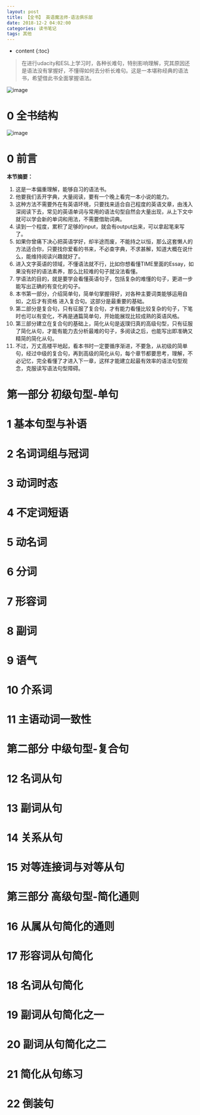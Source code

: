 ```yaml
---
layout: post
title: 【全书】 英语魔法师-语法俱乐部
date: 2018-12-2 04:02:00
categories: 读书笔记
tags: 其他
---
```

* content
{:toc}

> 在进行udacity和ESL上学习时，各种长难句，特别影响理解，究其原因还是语法没有掌握好，不懂得如何去分析长难句。这是一本堪称经典的语法书，希望借此书全面掌握语法。

![image](https://user-images.githubusercontent.com/18595935/51577875-c361be00-1efe-11e9-9b5b-5830df506c07.png)

# 0 全书结构

![image](https://user-images.githubusercontent.com/18595935/51578379-bcd44600-1f00-11e9-9307-cfe40d894270.png)

# 0 前言

**本节摘要：**

1. 这是一本偏重理解，能够自习的语法书。
2. 他要我们丢开字典，大量阅读，要有一个晚上看完一本小说的能力。
3. 这种方法不需要外在有英语环境，只要找来适合自己程度的英语文章，由浅入深阅读下去，常见的英语单词与常用的语法句型自然会大量出现，从上下文中就可以学会新的单词和用法，不需要借助词典。
4. 读到一个程度，累积了足够的input，就会有output出来，可以拿起笔来写了。
5. 如果你曾痛下决心把英语学好，却半途而废，不能持之以恒，那么这套懒人的方法适合你，只要找你爱看的书来，不必查字典，不求甚解，知道大概在说什么，能维持阅读兴趣就好了。
6. 进入文字英语的领域，不懂语法就不行，比如你想看懂TIME里面的Essay，如果没有好的语法素养，那么比较难的句子就没法看懂。
7. 学语法的目的，就是要学会看懂英语句子，包括复杂的难懂的句子，更进一步能写出正确的有变化的句子。
8. 本书第一部分，介绍简单句，简单句掌握得好，对各种主要词类能够运用自如，之后才有资格 进入复合句。这部分是最重要的基础。
9. 第二部分是复合句，只有征服了复合句，才有能力看懂比较复杂的句子，下笔时也可以有变化，不再是通篇简单句，开始能展现比较成熟的英语风格。
10. 第三部分建立在复合句的基础上，简化从句是返璞归真的高级句型，只有征服了简化从句，才能有能力去分析最难的句子，多阅读之后，也能写出即准确又精简的简化从句。
11. 不过，万丈高楼平地起，看本书时一定要循序渐进，不要急，从初级的简单句，经过中级的复合句，再到高级的简化从句，每个章节都要思考，理解，不必记忆，完全看懂了才进入下一章，这样才能建立起最有效率的语法句型观念，克服读写语法句型障碍。

# 第一部分 初级句型-单句

# 1 基本句型与补语

# 2 名词词组与冠词

# 3 动词时态

# 4 不定词短语

# 5 动名词

# 6 分词

# 7 形容词

# 8 副词

# 9 语气

# 10 介系词

# 11 主语动词一致性

# 第二部分 中级句型-复合句

# 12 名词从句

# 13 副词从句

# 14 关系从句

# 15 对等连接词与对等从句

# 第三部分 高级句型-简化通则

# 16 从属从句简化的通则

# 17 形容词从句简化

# 18 名词从句简化

# 19 副词从句简化之一

# 20 副词从句简化之二

# 21 简化从句练习

# 22 倒装句
